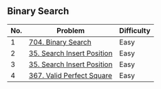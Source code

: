 ## Binary Search

| No.  | Problem                                                                       | Difficulty |
|----|---------------------------------------------------------------------------------|------------|
| 1  | [704. Binary Search](https://leetcode.com/problems/binary-search/description/)                   | Easy       |
| 2  | [35. Search Insert Position](https://leetcode.com/problems/search-insert-position/description/)                   | Easy       |
| 3  | [35. Search Insert Position](https://leetcode.com/problems/search-insert-position/description/)                   | Easy       |
| 4  | [367. Valid Perfect Square](https://leetcode.com/problems/valid-perfect-square/description/)                   | Easy       |
